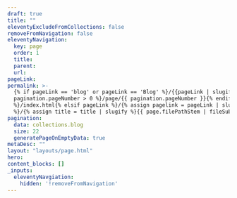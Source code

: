 ```yaml
---
draft: true
title: ""
eleventyExcludeFromCollections: false
removeFromNavigation: false
eleventyNavigation:
  key: page
  order: 1
  title:
  parent:
  url:
pageLink: 
permalink: >-
  {% if pageLink == 'blog' or pageLink == 'Blog' %}/{{pageLink | slugify}}{% if
  pagination.pageNumber > 0 %}/page/{{ pagination.pageNumber }}{% endif
  %}/index.html{% elsif pageLink %}/{% assign pagelink = pageLink | slugify %}{{  page.filePathStem | fileSubstringFilter | append: pagelink }}/index.html{% else
  %}/{% assign title = title | slugify %}{{ page.filePathStem | fileSubstringFilter | append: title }}/index.html{%endif %}
pagination:
  data: collections.blog
  size: 22
  generatePageOnEmptyData: true
metaDesc: ""
layout: "layouts/page.html"
hero:
content_blocks: []
_inputs:
  eleventyNavgiation:
    hidden: '!removeFromNavigation'
---
```

